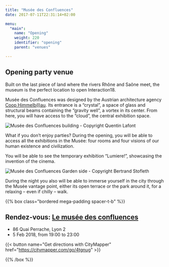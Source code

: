 ```yaml
---
title: "Musée des Confluences"
date: 2017-07-11T22:31:14+02:00

menu:
  "main":
    name: "Opening"
    weight: 220
    identifier: "opening"
    parent: "venues"

---
```

## Opening party venue

Built on the last piece of land where the rivers Rhône and Saône meet, the museum is the perfect location to open Interaction18.

Musée des Confluences was designed by the Austrian architecture agency [Coop Himmelb(l)au](https://www.archdaily.com/585697/musee-des-confluences-coop-himmelb-l-au). Its entrance is a “crystal”, a space of glass and structural beams containing the “gravity well”, a vortex in its center. From here, you will have access to the “cloud”, the central exhibition space.

![Musée des Confluences building - Copyright Quentin Lafont](/img/photos/MuseeConfluencesBatiment_creditQuentin-Lafont.jpg)

What if you don’t enjoy parties? During the opening, you will be able to access all the exhibitions in the Musée: four rooms and four visions of our human existence and civilization.

You will be able to see the temporary exhibition “Lumiere!”, showcasing the invention of the cinema.

![Musée des Confluences Garden side  - Copyright Bertrand Stofleth](/img/photos/MuseeConfluencesJardin06_creditBertrandStofleth.jpg)

During the night you also will be able to immerse yourself in the city through the Musée vantage point, either its open terrace or the park around it, for a relaxing – even if chilly – walk.

{{% box class="bordered mega-padding spacer-t-b" %}}

## Rendez-vous: [Le musée des confluences](http://www.museedesconfluences.fr/fr/visit-museum)
* 86 Quai Perrache, Lyon 2
* 5 Feb 2018, from 19:00 to 23:00

{{< button name="Get directions with CityMapper" href="https://citymapper.com/go/4tgnug" >}}

{{% /box %}}

